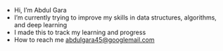- Hi, I’m Abdul Gara
- I’m currently trying to improve my skills in data structures, algorithms, and deep learning
- I made this to track my learning and progress 
- How to reach me abdulgara45@googlemail.com

<!---
abz1997/abz1997 is a ✨ special ✨ repository because its `README.md` (this file) appears on your GitHub profile.
You can click the Preview link to take a look at your changes.
--->
